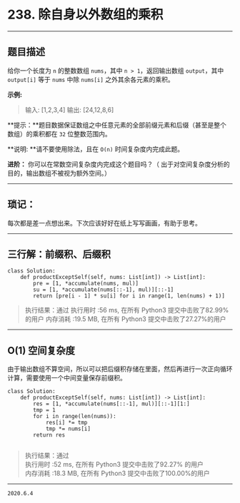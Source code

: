 # 238. 除自身以外数组的乘积

---

## 题目描述

给你一个长度为 `n` 的整数数组 `nums`，其中 `n > 1`，返回输出数组 `output`，其中 `output[i]` 等于 `nums` 中除 `nums[i]` 之外其余各元素的乘积。

**示例:**

> 输入: [1,2,3,4]
> 输出: [24,12,8,6]

**提示：**题目数据保证数组之中任意元素的全部前缀元素和后缀（甚至是整个数组）的乘积都在 `32` 位整数范围内。

**说明: **请不要使用除法，且在 `O(n)` 时间复杂度内完成此题。

**进阶：**
你可以在常数空间复杂度内完成这个题目吗？（ 出于对空间复杂度分析的目的，输出数组不被视为额外空间。）

---

## 琐记：

每次都是差一点想出来。下次应该好好在纸上写写画画，有助于思考。

---

## 三行解：前缀积、后缀积

```python3
class Solution:
    def productExceptSelf(self, nums: List[int]) -> List[int]:
        pre = [1, *accumulate(nums, mul)]
        su = [1, *accumulate(nums[::-1], mul)][::-1]
        return [pre[i - 1] * su[i] for i in range(1, len(nums) + 1)]
```

> 执行结果：通过
> 执行用时 :56 ms, 在所有 Python3 提交中击败了82.99% 的用户
> 内存消耗 :19.5 MB, 在所有 Python3 提交中击败了27.27%的用户

---

## O(1) 空间复杂度

由于输出数组不算空间，所以可以把后缀积存储在里面，然后再进行一次正向循环计算，需要使用一个中间变量保存前缀积。

```python3
class Solution:
    def productExceptSelf(self, nums: List[int]) -> List[int]:
        res = [1, *accumulate(nums[::-1], mul)][::-1][1:]
        tmp = 1
        for i in range(len(nums)):
            res[i] *= tmp
            tmp *= nums[i]
        return res
        
```

> 执行结果：通过  
> 执行用时 :52 ms, 在所有 Python3 提交中击败了92.27% 的用户  
> 内存消耗 :18.3 MB, 在所有 Python3 提交中击败了100.00%的用户

---

`2020.6.4`
